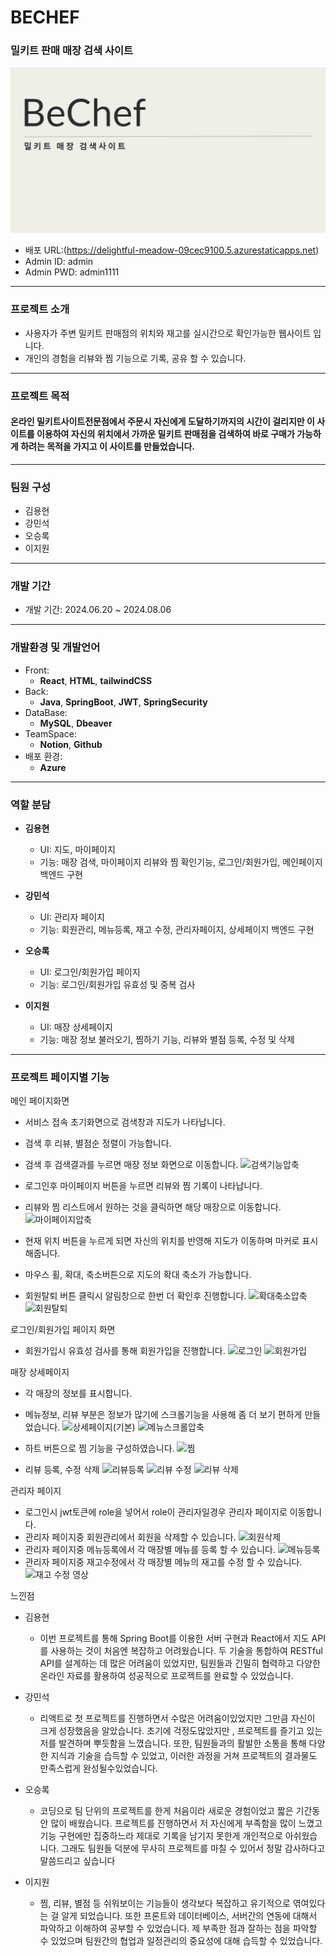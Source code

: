 # BECHEF

### 밀키트 판매 매장 검색 사이트

![이미지](https://github.com/yonghyuny/bechefFront/blob/main/readme.png)

- 배포 URL:(https://delightful-meadow-09cec9100.5.azurestaticapps.net)
- Admin ID: admin
- Admin PWD: admin1111

---

### 프로젝트 소개

- 사용자가 주변 밀키트 판매점의 위치와 재고를 실시간으로 확인가능한 웹사이트 입니다.
- 개인의 경험을 리뷰와 찜 기능으로 기록, 공유 할 수 있습니다.

---

### 프로젝트 목적

#### 온라인 밀키트사이트전문점에서 주문시 자신에게 도달하기까지의 시간이 걸리지만 이 사이트를 이용하여 자신의 위치에서 가까운 밀키트 판매점을 검색하여 바로 구매가 가능하게 하려는 목적을 가지고 이 사이트를 만들었습니다.

---

### 팀원 구성

- 김용현
- 강민석
- 오승록
- 이지원

---

### 개발 기간

- 개발 기간: 2024.06.20 ~ 2024.08.06

---

### 개발환경 및 개발언어

- Front:
  - **React**, **HTML**, **tailwindCSS**
- Back:
  - **Java**, **SpringBoot**, **JWT**, **SpringSecurity**
- DataBase:
  - **MySQL**, **Dbeaver**
- TeamSpace:
  - **Notion**, **Github**
- 배포 환경:
  - **Azure**

---

### 역할 분담

- **김용현**

  - UI: 지도, 마이페이지
  - 기능: 매장 검색, 마이페이지 리뷰와 찜 확인기능, 로그인/회원가입, 메인페이지 백엔드 구현

- **강민석**

  - UI: 관리자 페이지
  - 기능: 회원관리, 메뉴등록, 재고 수정, 관리자페이지, 상세페이지 백엔드 구현

- **오승록**

  - UI: 로그인/회원가입 페이지
  - 기능: 로그인/회원가입 유효성 및 중복 검사

- **이지원**
  - UI: 매장 상세페이지
  - 기능: 매장 정보 불러오기, 찜하기 기능, 리뷰와 별점 등록, 수정 및 삭제

---

### 프로젝트 페이지별 기능

메인 페이지화면

- 서비스 접속 초기화면으로 검색창과 지도가 나타납니다.
- 검색 후 리뷰, 별점순 정렬이 가능합니다.
- 검색 후 검색결과를 누르면 매장 정보 화면으로 이동합니다.
  ![검색기능압축](https://github.com/user-attachments/assets/f8f6c8c7-d43c-4c72-94d8-1e3ab4fbdb9e)

- 로그인후 마이페이지 버튼을 누르면 리뷰와 찜 기록이 나타납니다.
- 리뷰와 찜 리스트에서 원하는 것을 클릭하면 해당 매장으로 이동합니다.
  ![마이페이지압축](https://github.com/user-attachments/assets/5321bfe7-7bcb-4829-bd07-3ed2969c5bd3)

- 현재 위치 버튼을 누르게 되면 자신의 위치를 반영해 지도가 이동하며 마커로 표시해줍니다.
- 마우스 휠, 확대, 축소버튼으로 지도의 확대 축소가 가능합니다.
- 회원탈퇴 버튼 클릭시 알림창으로 한번 더 확인후 진행합니다.
  ![확대축소압축](https://github.com/user-attachments/assets/704417ec-b6c0-4d41-9b47-0f62730d3234)
  ![회원탈퇴](https://github.com/user-attachments/assets/5dea1138-4b74-479e-8647-291a16b6f4df)

로그인/회원가입 페이지 화면

- 회원가입시 유효성 검사를 통해 회원가입을 진행합니다.
  ![로그인](https://github.com/user-attachments/assets/febb4283-ef63-4b0e-be91-4de7c6d603fa)
  ![회원가입](https://github.com/user-attachments/assets/f5bc6116-f639-4ea7-bcc5-6331a7f7653b)

매장 상세페이지

- 각 매장의 정보를 표시합니다.
- 메뉴정보, 리뷰 부분은 정보가 많기에 스크롤기능을 사용해 좀 더 보기 편하게 만들었습니다.
  ![상세페이지(기본)](https://github.com/user-attachments/assets/5c3d4755-8dfa-49ce-a201-52c5641cbe06)
  ![메뉴스크롤압축](https://github.com/user-attachments/assets/ba7efa98-83fa-403d-ac2c-e0472d9daead)

- 하트 버튼으로 찜 기능을 구성하였습니다.
  ![찜](https://github.com/user-attachments/assets/f25d8c79-9950-4f24-8f00-125b209a53cc)

- 리뷰 등록, 수정 삭제
  ![리뷰등록](https://github.com/user-attachments/assets/18e2de30-9061-4710-944f-9c43079586c1)
  ![리뷰 수정](https://github.com/user-attachments/assets/218d52e5-3673-4a51-acbb-e3ffaed1c8ce)
  ![리뷰 삭제](https://github.com/user-attachments/assets/cbf9b46b-bd1e-4ee8-b01e-5eba7b2f2330)

관리자 페이지

- 로그인시 jwt토큰에 role을 넣어서 role이 관리자일경우 관리자 페이지로 이동합니다.
- 관리자 페이지중 회원관리에서 회원을 삭제할 수 있습니다.
  ![회원삭제](https://github.com/user-attachments/assets/bf0c96f5-5457-4b77-a40b-573f6e2715dc)
- 관리자 페이지중 메뉴등록에서 각 매장별 메뉴를 등록 할 수 있습니다.
  ![메뉴등록](https://github.com/user-attachments/assets/86fea0ed-016e-49eb-9d69-d9a25c14a7a8)
- 관리자 페이지중 재고수정에서 각 매장별 메뉴의 재고를 수정 할 수 있습니다.
  ![재고 수정 영상](https://github.com/user-attachments/assets/5886b5e0-1c0c-4662-9687-1dfd5fb40656)

  
느낀점

- 김용현
  - 이번 프로젝트를 통해 Spring Boot를 이용한 서버 구현과 React에서 지도 API를 사용하는 것이 처음엔 복잡하고 어려웠습니다. 두 기술을 통합하여 RESTful API를 설계하는 데 많은 어려움이 있었지만, 팀원들과 긴밀히 협력하고 다양한 온라인 자료를 활용하여 성공적으로 프로젝트를 완료할 수 있었습니다.
 
- 강민석
  -  리액트로 첫 프로젝트를 진행하면서 수많은 어려움이있었지만 그만큼 자신이 크게 성장했음을 알았습니다. 초기에 걱정도많았지만 , 프로젝트를 즐기고 있는 저를 발견하며 뿌듯함을 느꼈습니다. 또한, 팀원들과의 활발한 소통을 통해 다양한 지식과 기술을 습득할 수 있었고, 이러한 과정을 거쳐 프로젝트의 결과물도 만족스럽게 완성될수있었습니다.
  
- 오승록
  - 코딩으로 팀 단위의 프로젝트를 한게 처음이라
새로운 경험이었고 짧은 기간동안 많이 배웠습니다. 프로젝트를 진행하면서 저 자신에게 부족함을 많이 느꼈고 기능 구현에만 집중하느라 제대로 기록을 남기지 못한게 개인적으로 아쉬웠습니다. 그래도 팀원들 덕분에 무사히 프로젝트를 마칠 수 있어서 정말 감사하다고 말씀드리고 싶습니다

- 이지원
  - 찜, 리뷰, 별점 등 쉬워보이는 기능들이 생각보다 복잡하고 유기적으로 엮여있다는 걸 알게 되었습니다. 또한 프론트와 데이터베이스, 서버간의 연동에 대해서 파악하고 이해하여 공부할 수 있었습니다. 제 부족한 점과 잘하는 점을 파악할 수 있었으며 팀원간의 협업과 일정관리의 중요성에 대해 습득할 수 있었습니다.
